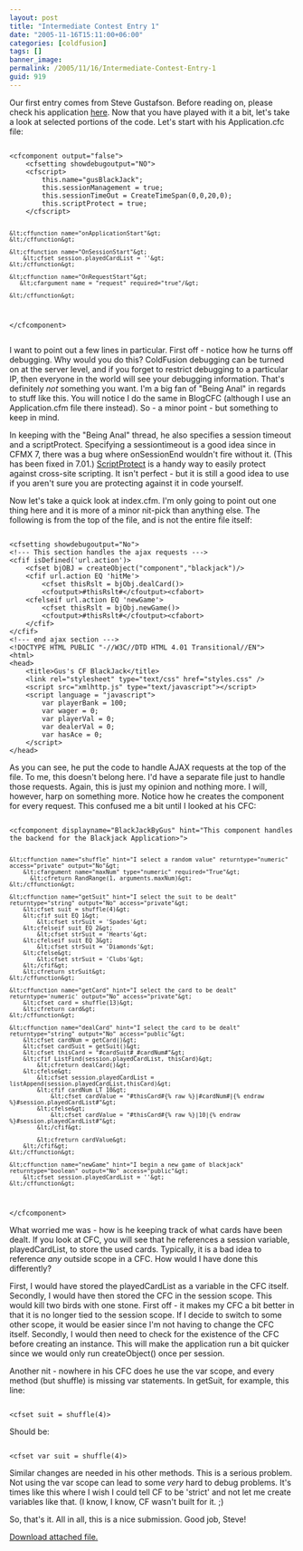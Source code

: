 ```yaml
---
layout: post
title: "Intermediate Contest Entry 1"
date: "2005-11-16T15:11:00+06:00"
categories: [coldfusion]
tags: []
banner_image: 
permalink: /2005/11/16/Intermediate-Contest-Entry-1
guid: 919
---
```


Our first entry comes from Steve Gustafson. Before reading on, please check his application <a href="http://ray.camdenfamily.com/demos/contest2/sgustafson/blackjack">here</a>. Now that you have played with it a bit, let's take a look at selected portions of the code. Let's start with his Application.cfc file:
<!--more-->
<code>
&lt;cfcomponent output="false"&gt;
    &lt;cfsetting showdebugoutput="NO"&gt;
    &lt;cfscript&gt;
        this.name="gusBlackJack";
        this.sessionManagement = true;
        this.sessionTimeOut = CreateTimeSpan(0,0,20,0);
        this.scriptProtect = true;
    &lt;/cfscript&gt;

    &lt;cffunction name="onApplicationStart"&gt;
    &lt;/cffunction&gt;

    &lt;cffunction name="OnSessionStart"&gt;
        &lt;cfset session.playedCardList = ''&gt;
    &lt;/cffunction&gt;

	&lt;cffunction name="OnRequestStart"&gt;
	   &lt;cfargument name = "request" required="true"/&gt;
       
	&lt;/cffunction&gt;
&lt;/cfcomponent&gt;      
</code>

I want to point out a few lines in particular. First off - notice how he turns off debugging. Why would you do this? ColdFusion debugging can be turned on at the server level, and if you forget to restrict debugging to a particular IP, then everyone in the world will see your debugging information. That's definitely <i>not</i> something you want. I'm a big fan of "Being Anal" in regards to stuff like this. You will notice I do the same in BlogCFC (although I use an Application.cfm file there instead). So - a minor point - but something to keep in mind.

In keeping with the "Being Anal" thread, he also specifies a session timeout and a scriptProtect. Specifying a sessiontimeout is a good idea since in CFMX 7, there was a bug where onSessionEnd wouldn't fire without it. (This has been fixed in 7.01.) <a href="http://livedocs.macromedia.com/coldfusion/7/htmldocs/wwhelp/wwhimpl/common/html/wwhelp.htm?context=ColdFusion_Documentation&file=part_dev.htm">ScriptProtect</a> is a handy way to easily protect against cross-site scripting. It isn't perfect - but it is still a good idea to use if you aren't sure you are protecting against it in code yourself. 

Now let's take a quick look at index.cfm. I'm only going to point out one thing here and it is more of a minor nit-pick than anything else. The following is from the top of the file, and is not the entire file itself:

<code>
&lt;cfsetting showdebugoutput="No"&gt;
&lt;!--- This section handles the ajax requests ---&gt;
&lt;cfif isDefined('url.action')&gt;
    &lt;cfset bjOBJ = createObject("component","blackjack")/&gt;
    &lt;cfif url.action EQ 'hitMe'&gt;
        &lt;cfset thisRslt = bjObj.dealCard()&gt;
        &lt;cfoutput&gt;#thisRslt#&lt;/cfoutput&gt;&lt;cfabort&gt;
    &lt;cfelseif url.action EQ 'newGame'&gt;
        &lt;cfset thisRslt = bjObj.newGame()&gt;
        &lt;cfoutput&gt;#thisRslt#&lt;/cfoutput&gt;&lt;cfabort&gt;
    &lt;/cfif&gt;    
&lt;/cfif&gt;
&lt;!--- end ajax section ---&gt;
&lt;!DOCTYPE HTML PUBLIC "-//W3C//DTD HTML 4.01 Transitional//EN"&gt;
&lt;html&gt;
&lt;head&gt;
	&lt;title&gt;Gus's CF BlackJack&lt;/title&gt;
    &lt;link rel="stylesheet" type="text/css" href="styles.css" /&gt;
    &lt;script src="xmlhttp.js" type="text/javascript"&gt;&lt;/script&gt;
    &lt;script language = "javascript"&gt;
        var playerBank = 100;
        var wager = 0;
        var playerVal = 0;
        var dealerVal = 0;
        var hasAce = 0;
    &lt;/script&gt;
&lt;/head&gt;
</code>

As you can see, he put the code to handle AJAX requests at the top of the file. To me, this doesn't belong here. I'd have a separate file just to handle those requests. Again, this is just my opinion and nothing more. I will, however, harp on something more. Notice how he creates the component for every request. This confused me a bit until I looked at his CFC:

<code>
&lt;cfcomponent displayname="BlackJackByGus" hint="This component handles the backend for the Blackjack Application&gt;"&gt;

    &lt;cffunction name="shuffle" hint="I select a random value" returntype="numeric" access="private" output="No"&gt;
        &lt;cfargument name="maxNum" type="numeric" required="True"&gt;
          &lt;cfreturn RandRange(1, arguments.maxNum)&gt;
    &lt;/cffunction&gt;

    &lt;cffunction name="getSuit" hint="I select the suit to be dealt" returntype="string" output="No" access="private"&gt;
        &lt;cfset suit = shuffle(4)&gt;
        &lt;cfif suit EQ 1&gt;
            &lt;cfset strSuit = 'Spades'&gt;
        &lt;cfelseif suit EQ 2&gt;
            &lt;cfset strSuit = 'Hearts'&gt;        
        &lt;cfelseif suit EQ 3&gt;
            &lt;cfset strSuit = 'Diamonds'&gt;        
        &lt;cfelse&gt;
            &lt;cfset strSuit = 'Clubs'&gt;        
        &lt;/cfif&gt;
        &lt;cfreturn strSuit&gt;
    &lt;/cffunction&gt;

    &lt;cffunction name="getCard" hint="I select the card to be dealt" returntype='numeric' output="No" access="private"&gt;
        &lt;cfset card = shuffle(13)&gt;
        &lt;cfreturn card&gt;
    &lt;/cffunction&gt;    

    &lt;cffunction name="dealCard" hint="I select the card to be dealt" returntype="string" output="No" access="public"&gt;
        &lt;cfset cardNum = getCard()&gt;
        &lt;cfset cardSuit = getSuit()&gt;
        &lt;cfset thisCard = "#cardSuit#_#cardNum#"&gt;
        &lt;cfif ListFind(session.playedCardList, thisCard)&gt;
            &lt;cfreturn dealCard()&gt;        
        &lt;cfelse&gt;
            &lt;cfset session.playedCardList = listAppend(session.playedCardList,thisCard)&gt;
            &lt;cfif cardNum LT 10&gt;
                &lt;cfset cardValue = "#thisCard#{% raw %}|#cardNum#|{% endraw %}#session.playedCardList#"&gt;
            &lt;cfelse&gt;
                &lt;cfset cardValue = "#thisCard#{% raw %}|10|{% endraw %}#session.playedCardList#"&gt;
            &lt;/cfif&gt;

            &lt;cfreturn cardValue&gt;
        &lt;/cfif&gt;
    &lt;/cffunction&gt;

    &lt;cffunction name="newGame" hint="I begin a new game of blackjack" returntype="boolean" output="No" access="public"&gt;
        &lt;cfset session.playedCardList = ''&gt;
    &lt;/cffunction&gt;
&lt;/cfcomponent&gt;
</code>

What worried me was - how is he keeping track of what cards have been dealt. If you look at CFC, you will see that he references a session variable, playedCardList, to store the used cards. Typically, it is a bad idea to reference <i>any</i> outside scope in a CFC. How would I have done this differently? 

First, I would have stored the playedCardList as a variable in the CFC itself. Secondly, I would have then stored the CFC in the session scope. This would kill two birds with one stone. First off - it makes my CFC a bit better in that it is no longer tied to the session scope. If I decide to switch to some other scope, it would be easier since I'm not having to change the CFC itself. Secondly, I would then need to check for the existence of the CFC before creating an instance. This will make the application run a bit quicker since we would only run createObject() once per session. 

Another nit - nowhere in his CFC does he use the var scope, and every method (but shuffle) is missing var statements. In getSuit, for example, this line:

<code>
&lt;cfset suit = shuffle(4)&gt;
</code>

Should be:

<code>
&lt;cfset var suit = shuffle(4)&gt;
</code>

Similar changes are needed in his other methods. This is a serious problem. Not using the var scope can lead to some <i>very</i> hard to debug problems. It's times like this where I wish I could tell CF to be 'strict' and not let me create variables like that. (I know, I know, CF wasn't built for it. ;) 

So, that's it. All in all, this is a nice submission. Good job, Steve!<p><a href='enclosures/D{% raw %}%3A%{% endraw %}5Cwebsites{% raw %}%5Ccamdenfamily%{% endraw %}5Csource{% raw %}%5Cmorpheus%{% endraw %}5Cblog{% raw %}%5Cenclosures%{% endraw %}2Fsgustafson%2Ezip'>Download attached file.</a></p>